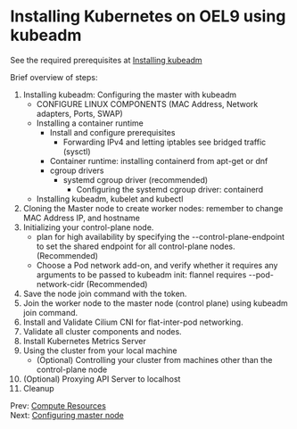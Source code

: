 # Installing Kubernetes on OEL9 using kubeadm
See the required prerequisites at [Installing kubeadm](https://kubernetes.io/docs/setup/production-environment/tools/kubeadm/install-kubeadm/)


Brief overview of steps:
1. Installing kubeadm: Configuring the master with kubeadm
	- CONFIGURE LINUX COMPONENTS (MAC Address, Network adapters, Ports, SWAP)
	- Installing a container runtime
		- Install and configure prerequisites 
			- Forwarding IPv4 and letting iptables see bridged traffic (sysctl)
		- Container runtime: installing containerd from apt-get or dnf
		- cgroup drivers
			- systemd cgroup driver (recommended)
				- Configuring the systemd cgroup driver: containerd
	- Installing kubeadm, kubelet and kubectl
2. Cloning the Master node to create worker nodes: remember to change MAC Address IP, and hostname
3. Initializing your control-plane node.
	- plan for high availability by specifying the --control-plane-endpoint to set the shared endpoint for all control-plane nodes. (Recommended) 
	- Choose a Pod network add-on, and verify whether it requires any arguments to be passed to kubeadm init: flannel requires --pod-network-cidr (Recommended) 
4. Save the node join command with the token.
5. Join the worker node to the master node (control plane) using kubeadm join command.
6. Install and Validate Cilium CNI for flat-inter-pod networking.
7. Validate all cluster components and nodes.
8. Install Kubernetes Metrics Server
9. Using the cluster from your local machine
	- (Optional) Controlling your cluster from machines other than the control-plane node
10. (Optional) Proxying API Server to localhost
11. Cleanup 


Prev: [Compute Resources](02-compute-resources.md)<br>
Next: [Configuring master node](04-configuring-master.md)